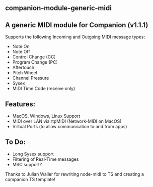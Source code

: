 ## companion-module-generic-midi

## A generic MIDI module for Companion (v1.1.1)

Supports the following Incoming and Outgoing MIDI message types:

- Note On
- Note Off
- Control Change (CC)
- Program Change (PC)
- Aftertouch
- Pitch Wheel
- Channel Pressure
- Sysex
- MIDI Time Code (receive only)

## Features:

- MacOS, Windows, Linux Support
- MIDI over LAN via rtpMIDI (Network-MIDI on MacOS)
- Virtual Ports (to allow communication to and from apps)

## To Do:

- Long Sysex support
- Filtering of Real-Time messages
- MSC support?

Thanks to Julian Waller for rewriting node-midi to TS and creating a companion TS template!
